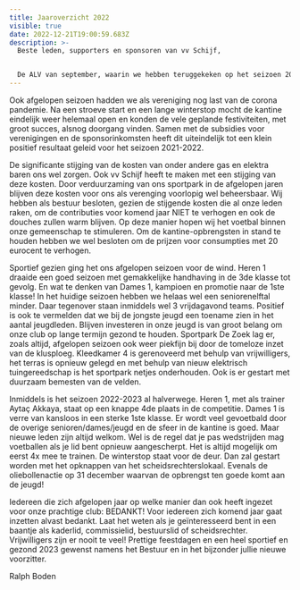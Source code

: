 ```yaml
---
title: Jaaroverzicht 2022
visible: true
date: 2022-12-21T19:00:59.683Z
description: >-
  Beste leden, supporters en sponsoren van vv Schijf,


  De ALV van september, waarin we hebben teruggekeken op het seizoen 2021-2022 en de besluiten voor het nieuwe seizoen hebben gedeeld, ligt al weer even achter ons. Het einde van het jaar is in zicht. Een goed moment om nog even terug te kijken en samen te vatten.
---
```


Ook afgelopen seizoen hadden we als vereniging nog last van de corona pandemie. Na een stroeve start en een lange winterstop mocht de kantine eindelijk weer helemaal open en konden de vele geplande festiviteiten, met groot succes, alsnog doorgang vinden. Samen met de subsidies voor verenigingen en de sponsorinkomsten heeft dit uiteindelijk tot een klein positief resultaat geleid voor het seizoen 2021-2022.


De significante stijging van de kosten van onder andere gas en elektra baren ons wel zorgen. Ook vv Schijf heeft te maken met een stijging van deze kosten. Door verduurzaming van ons sportpark in de afgelopen jaren blijven deze kosten voor ons als verenging voorlopig wel beheersbaar. Wij hebben als bestuur besloten, gezien de stijgende kosten die al onze leden raken, om de contributies voor komend jaar NIET te verhogen en ook de douches zullen warm blijven. Op deze manier hopen wij het voetbal binnen onze gemeenschap te stimuleren. Om de kantine-opbrengsten in stand te houden hebben we wel besloten om de prijzen voor consumpties met 20 eurocent te verhogen.


Sportief gezien ging het ons afgelopen seizoen voor de wind. Heren 1 draaide een goed seizoen met gemakkelijke handhaving in de 3de klasse tot gevolg. En wat te denken van Dames 1, kampioen en promotie naar de 1ste klasse! In het huidige seizoen hebben we helaas wel een seniorenelftal minder. Daar tegenover staan inmiddels wel 3 vrijdagavond teams. Positief is ook te vermelden dat we bij de jongste jeugd een toename zien in het aantal jeugdleden. Blijven investeren in onze jeugd is van groot belang om onze club op lange termijn gezond te houden. 
Sportpark De Zoek lag er, zoals altijd, afgelopen seizoen ook weer piekfijn bij door de tomeloze inzet van de klusploeg. Kleedkamer 4 is gerenoveerd met behulp van vrijwilligers, het terras is opnieuw gelegd  en met behulp van nieuw elektrisch tuingereedschap is het sportpark netjes onderhouden. Ook is er gestart met duurzaam bemesten van de velden. 


Inmiddels is het seizoen 2022-2023 al halverwege. Heren 1, met als trainer Aytaç Akkaya, staat op een knappe 4de plaats in de competitie. Dames 1 is verre van kansloos in een sterke 1ste klasse. Er wordt veel gevoetbald door de overige senioren/dames/jeugd en de sfeer in de kantine is goed. Maar nieuwe leden zijn altijd welkom. Wel is de regel dat je pas wedstrijden mag voetballen als je lid bent opnieuw aangescherpt. Het is altijd mogelijk om eerst 4x mee te trainen.
De winterstop staat voor de deur. Dan zal gestart worden met het opknappen van het scheidsrechterslokaal. Evenals de oliebollenactie op 31 december waarvan de opbrengst ten goede komt aan de jeugd! 


Iedereen die zich afgelopen jaar op welke manier dan ook heeft ingezet voor onze prachtige club: BEDANKT! Voor iedereen zich komend jaar gaat inzetten alvast bedankt. Laat het weten als je geïnteresseerd bent in een baantje als kaderlid, commissielid, bestuurslid of scheidsrechter. Vrijwilligers zijn er nooit te veel!
Prettige feestdagen en een heel sportief en gezond 2023 gewenst namens het Bestuur en in het bijzonder jullie nieuwe voorzitter.


Ralph Boden